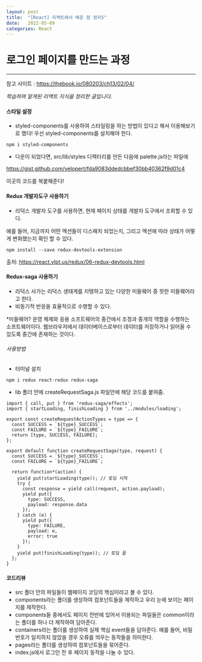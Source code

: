 ```yaml
---
layout: post
title:  "[React] 리액트에서 배운 점 정리5"
date:   2022-05-09
categories: React
---
```


# 로그인 페이지를 만드는 과정

--- 

참고 사이트 : https://thebook.io/080203/ch13/02/04/

*학습하며 알게된 리액트 지식을 정리한 글입니다.*


#### 스타일 설정

- styled-components를 사용하여 스타일링을 하는 방법이 있다고 해서 이용해보기로 했다! 우선 styled-components를 설치해야 한다.

```react 
npm i styled-components
```

- 다운이 되었다면, src/lib/styles 디렉터리를 만든 다음에 palette.js라는 파일에 

https://gist.github.com/velopert/fda9083ddedcbbef30bb40362f9d01c4

이곳의 코드를 복붙해준다!

#### Redux 개발자도구 사용하기
- 리덕스 개발자 도구를 사용하면, 현재 페이지 상태를 개발자 도구에서 조회할 수 있다.

예를 들어, 지금까지 어떤 액션들이 디스패치 되었는지, 그리고 액션에 따라 상태가 어떻게 변화했는지 확인 할 수 있다.

```react 
npm install --save redux-devtools-extension
```

출처: https://react.vlpt.us/redux/06-redux-devtools.html


#### Redux-saga 사용하기

- 리덕스 사가는 리덕스 생태계를 지탱하고 있는 다양한 미들웨어 중 핫한 미들웨어라고 한다.
- 비동기적 반응을 효율적으로 수행할 수 있다. 

*미들웨어? 운영 체제와 응용 소프트웨어의 중간에서 조정과 중개의 역할을 수행하는 소프트웨어이다.
웹브라우저에서 데이터베이스로부터 데이터를 저장하거나 읽어올 수 있도록 중간에 존재하는 것이다. 

###### 사용방법

- 터미널 설치
```react 
npm i redux react-redux redux-saga
```

- lib 폴더 안에 createRequestSaga.js 파일안에 해당 코드를 붙여줌. 

```react 
import { call, put } from 'redux-saga/effects';
import { startLoading, finishLoading } from '../modules/loading';

export const createRequestActionTypes = type => {
  const SUCCESS = `${type}_SUCCESS`;
  const FAILURE = `${type}_FAILURE`;
  return [type, SUCCESS, FAILURE];
}; 

export default function createRequestSaga(type, request) {
  const SUCCESS = `${type}_SUCCESS`;
  const FAILURE = `${type}_FAILURE`;

  return function*(action) {
    yield put(startLoading(type)); // 로딩 시작
    try {
      const response = yield call(request, action.payload);
      yield put({
        type: SUCCESS,
        payload: response.data
      });
    } catch (e) {
      yield put({
        type: FAILURE,
        payload: e,
        error: true
      });
    }
    yield put(finishLoading(type)); // 로딩 끝
  };
}
```

#### 코드리뷰
- src 폴더 안의 파일들이 웹페이지 코딩의 핵심이라고 볼 수 있다. 
- components라는 폴더를 생성하여 컴포넌트들을 제작하고 우리 눈에 보이는 페이지를 제작한다. 
- components들 중에서도 페이지 전반에 있어서 이용되는 파일들은 common이라는 폴더를 하나 더 제작하여 담아준다.
- containers라는 폴더를 생성하여 실제 핵심 event들을 담아준다. 예를 들어, 비밀번호가 일치하지 않았을 경우 오류를 띄우는 동작들을 의미한다. 
- pages라는 폴더를 생성하여 컴포넌트들을 묶어준다. 
- index.js에서 로그인 전 후 페이지 동작을 나눌 수 있다. 

